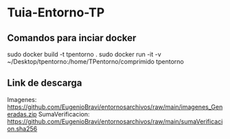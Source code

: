 # Tuia-Entorno-TP

## Comandos para inciar docker

sudo docker build -t tpentorno .
sudo docker run -it -v ~/Desktop/tpentorno:/home/TPentorno/comprimido tpentorno

## Link de descarga

Imagenes: https://github.com/EugenioBravi/entornosarchivos/raw/main/imagenes_Generadas.zip
SumaVerificacion: https://github.com/EugenioBravi/entornosarchivos/raw/main/sumaVerificacion.sha256
